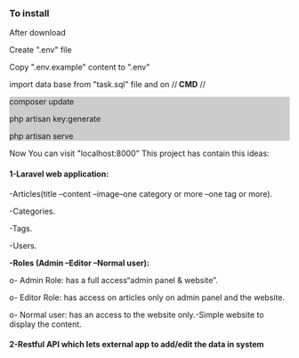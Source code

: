 <h3>To install</h3>
<p>After download <p>
  <p>  Create ".env" file</p>
   <p> Copy ".env.example" content to ".env"</p>
  <p> import data base from "task.sql" file and on //<b> CMD</b> //</p>
  <div style="background:#ccc"> 
    <p>composer update</p>
    <p>php artisan key:generate</p>
    <p>php artisan serve</p>
    </div>
    Now You can visit "localhost:8000"
 <!--h3>You can see <a href="http://vmi458125.contaboserver.net/simple-task/public/">Demo</a>.</h3>
 <h3-->
 This project has contain this ideas:
 </h3>
<h4> <b>1-Laravel web application: </b></h4>
<p> -Articles(title –content –image–one category or more –one tag or more).</p>
<p> -Categories.</p>
 <p> -Tags.</p>
<p> -Users.</p>
<p> <b>-Roles (Admin –Editor –Normal user):</b> </p>
<p> o- Admin Role: has a full access“admin panel & website”.</p>
<p> o- Editor Role: has access on articles only on admin panel and the website.</p>
<p> o- Normal user: has an access to the website only.-Simple website to display the content.</p>
<h4><b> 2-Restful API which lets external app to add/edit the data in system</h4>


